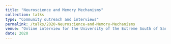 ```yaml
---
title: "Neuroscience and Memory Mechanisms"
collection: talks
type: "Community outreach and interviews"
permalink: /talks/2020-Neuroscience-and-Memory-Mechanisms
venue: "Online interview for the University of the Extreme South of Santa Catarina, Brazil"
date: 2020
---
```

